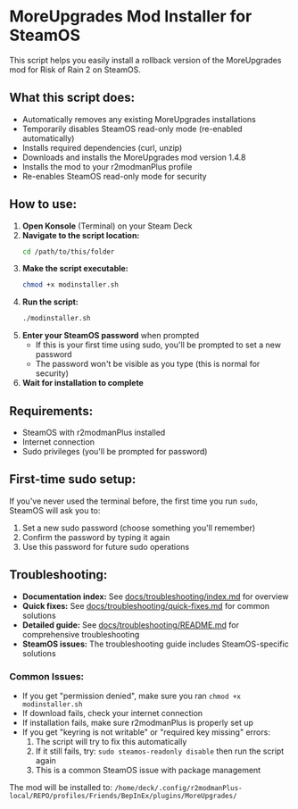 # MoreUpgrades Mod Installer for SteamOS

This script helps you easily install a rollback version of the MoreUpgrades mod for Risk of Rain 2 on SteamOS.

## What this script does:
- Automatically removes any existing MoreUpgrades installations
- Temporarily disables SteamOS read-only mode (re-enabled automatically)
- Installs required dependencies (curl, unzip)
- Downloads and installs the MoreUpgrades mod version 1.4.8
- Installs the mod to your r2modmanPlus profile
- Re-enables SteamOS read-only mode for security

## How to use:

1. **Open Konsole** (Terminal) on your Steam Deck
2. **Navigate to the script location:**
   ```bash
   cd /path/to/this/folder
   ```
3. **Make the script executable:**
   ```bash
   chmod +x modinstaller.sh
   ```
4. **Run the script:**
   ```bash
   ./modinstaller.sh
   ```
5. **Enter your SteamOS password** when prompted
   - If this is your first time using sudo, you'll be prompted to set a new password
   - The password won't be visible as you type (this is normal for security)
6. **Wait for installation to complete**

## Requirements:
- SteamOS with r2modmanPlus installed
- Internet connection
- Sudo privileges (you'll be prompted for password)

## First-time sudo setup:
If you've never used the terminal before, the first time you run `sudo`, SteamOS will ask you to:
1. Set a new sudo password (choose something you'll remember)
2. Confirm the password by typing it again
3. Use this password for future sudo operations

## Troubleshooting:
- **Documentation index:** See [docs/troubleshooting/index.md](docs/troubleshooting/index.md) for overview
- **Quick fixes:** See [docs/troubleshooting/quick-fixes.md](docs/troubleshooting/quick-fixes.md) for common solutions
- **Detailed guide:** See [docs/troubleshooting/README.md](docs/troubleshooting/README.md) for comprehensive troubleshooting
- **SteamOS issues:** The troubleshooting guide includes SteamOS-specific solutions

### Common Issues:
- If you get "permission denied", make sure you ran `chmod +x modinstaller.sh`
- If download fails, check your internet connection
- If installation fails, make sure r2modmanPlus is properly set up
- If you get "keyring is not writable" or "required key missing" errors:
  1. The script will try to fix this automatically
  2. If it still fails, try: `sudo steamos-readonly disable` then run the script again
  3. This is a common SteamOS issue with package management

The mod will be installed to: `/home/deck/.config/r2modmanPlus-local/REPO/profiles/Friends/BepInEx/plugins/MoreUpgrades/` 
